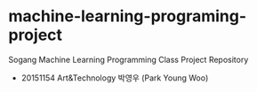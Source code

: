 # machine-learning-programing-project
Sogang Machine Learning Programming Class Project Repository 

- 20151154 Art&Technology 박영우 (Park Young Woo)
